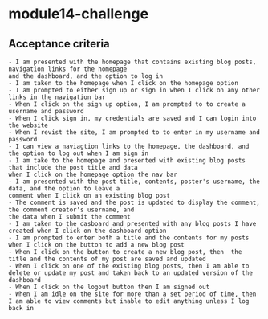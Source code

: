 # module14-challenge

## Acceptance criteria
    - I am presented with the homepage that contains existing blog posts, navigation links for the homepage
    and the dashboard, and the option to log in
    - I am taken to the homepage when I click on the homepage option
    - I am prompted to either sign up or sign in when I click on any other links in the navigation bar
    - When I click on the sign up option, I am prompted to to create a username and password
    - When I click sign in, my credentials are saved and I can login into the website
    - When I revist the site, I am prompted to to enter in my username and password
    - I can view a naviagtion links to the homepage, the dashboard, and the option to log out when I am sign in
    - I am take to the homepage and presented with existing blog posts  that include the post title and data
    when I click on the homepage option the nav bar
    - I am presented with the post title, contents, poster's username, the data, and the option to leave a 
    comment when I click on an existing blog post
    - The comment is saved and the post is updated to display the comment, the comment creator's username, and 
    the data when I submit the comment
    - I am taken to the dasboard and presented with any blog posts I have created when I click on the dashboard option
    - I am prompted to enter both a title and the contents for my posts when I click on the button to add a new blog post
    - When I click on the button to create a new blog post, then  the title and the contents of my post are saved and updated
    - When I click on one of the existing blog posts, then I am able to delete or update my post and taken back to an updated version of the dashboard
    - When I click on the logout button then I am signed out
    - When I am idle on the site for more than a set period of time, then I am able to view comments but inable to edit anything unless I log back in

